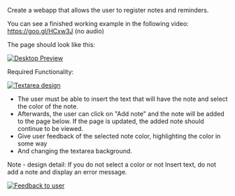 Create a webapp that allows the user to register notes and reminders.

You can see a finished working example in the following video: https://goo.gl/HCxw3J (no audio) 

The page should look like this:

[![Desktop Preview][1]][1]





Required Functionality:

[![Textarea design][2]][2]

- The user must be able to insert the text that will have the note and select the color of the note.
- Afterwards, the user can click on "Add note" and the note will be added to the page below. If the page is updated, the added note should continue to be viewed.
- Give user feedback of the selected note color, highlighting the color in some way
- And changing the textarea background.
    
Note - design detail:
  If you do not select a color or not Insert text, do not add a note and display an error message.  

  [![Feedback to user][3]][3]

  
  
[1]: https://i.stack.imgur.com/mnQgb.png
[2]: https://i.stack.imgur.com/2PR7j.png
[3]: https://i.stack.imgur.com/M7gCM.png
